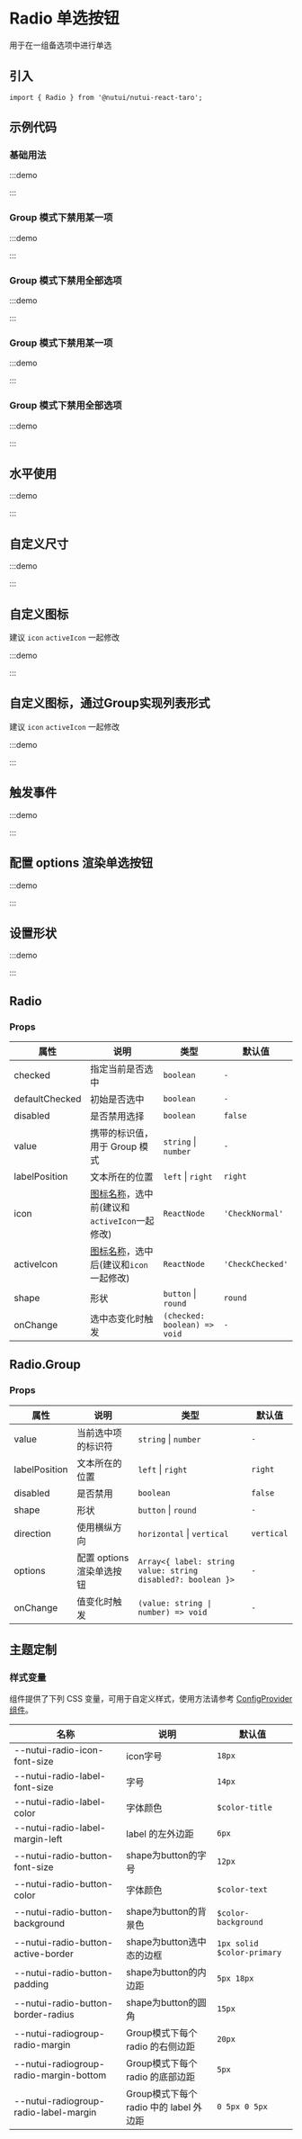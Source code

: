 # Radio 单选按钮


用于在一组备选项中进行单选

## 引入

```tsx
import { Radio } from '@nutui/nutui-react-taro';

```

## 示例代码

### 基础用法

:::demo

<CodeBlock src='taro/demo1.tsx'></CodeBlock>

:::

### Group 模式下禁用某一项

:::demo

<CodeBlock src='taro/demo2.tsx'></CodeBlock>

:::

### Group 模式下禁用全部选项

:::demo

<CodeBlock src='taro/demo3.tsx'></CodeBlock>

:::

### Group 模式下禁用某一项

:::demo

<CodeBlock src='taro/demo4.tsx'></CodeBlock>

:::

### Group 模式下禁用全部选项

:::demo

<CodeBlock src='taro/demo5.tsx'></CodeBlock>

:::

## 水平使用

:::demo

<CodeBlock src='taro/demo6.tsx'></CodeBlock>

:::

## 自定义尺寸

:::demo

<CodeBlock src='taro/demo7.tsx'></CodeBlock>

:::

## 自定义图标

建议 `icon` `activeIcon` 一起修改

:::demo

<CodeBlock src='taro/demo8.tsx'></CodeBlock>

:::

## 自定义图标，通过Group实现列表形式

建议 `icon` `activeIcon` 一起修改

:::demo

<CodeBlock src='taro/demo9.tsx'></CodeBlock>

:::

## 触发事件

:::demo

<CodeBlock src='taro/demo10.tsx'></CodeBlock>

:::

## 配置 options 渲染单选按钮

:::demo

<CodeBlock src='taro/demo11.tsx'></CodeBlock>

:::

## 设置形状

:::demo

<CodeBlock src='taro/demo12.tsx'></CodeBlock>

:::

## Radio

### Props

| 属性 | 说明 | 类型 | 默认值 |
| --- | --- | --- | --- |
| checked | 指定当前是否选中 | `boolean` | `-` |
| defaultChecked | 初始是否选中 | `boolean` | `-` |
| disabled | 是否禁用选择 | `boolean` | `false` |
| value | 携带的标识值，用于 Group 模式 | `string`  \|  `number` | `-` |
| labelPosition | 文本所在的位置 | `left` \| `right` | `right` |
| icon | <a href="#/icon">图标名称</a>，选中前(建议和`activeIcon`一起修改) | `ReactNode` | `'CheckNormal'` |
| activeIcon | <a href="#/icon">图标名称</a>，选中后(建议和`icon`一起修改) | `ReactNode` | `'CheckChecked'` |
| shape | 形状 | `button` \| `round` |`round` |
| onChange | 选中态变化时触发 | `(checked: boolean) => void` | `-` |

## Radio.Group

### Props

| 属性 | 说明 | 类型 | 默认值 |
| --- | --- | --- | --- |
| value | 当前选中项的标识符 | `string`  \|  `number` | `-` |
| labelPosition | 文本所在的位置 | `left` \| `right` | `right` |
| disabled | 是否禁用 | `boolean` | `false` |
| shape | 形状 | `button` \| `round` |`-` |
| direction | 使用横纵方向 | `horizontal` \| `vertical` | `vertical` |
| options | 配置 options 渲染单选按钮 | `Array<{ label: string value: string disabled?: boolean }>`  | `-` |
| onChange | 值变化时触发 | `(value: string \| number) => void` | `-` |

## 主题定制

### 样式变量

组件提供了下列 CSS 变量，可用于自定义样式，使用方法请参考 [ConfigProvider 组件](#/zh-CN/component/configprovider)。

| 名称 | 说明 | 默认值 |
| --- | --- | --- |
| \--nutui-radio-icon-font-size | icon字号 | `18px` |
| \--nutui-radio-label-font-size | 字号 | `14px` |
| \--nutui-radio-label-color | 字体颜色 | `$color-title` |
| \--nutui-radio-label-margin-left | label 的左外边距 | `6px` |
| \--nutui-radio-button-font-size | shape为button的字号 | `12px` |
| \--nutui-radio-button-color | 字体颜色 | `$color-text` |
| \--nutui-radio-button-background | shape为button的背景色 | `$color-background` |
| \--nutui-radio-button-active-border | shape为button选中态的边框 | `1px solid $color-primary` |
| \--nutui-radio-button-padding | shape为button的内边距 | `5px 18px` |
| \--nutui-radio-button-border-radius | shape为button的圆角 | `15px` |
| \--nutui-radiogroup-radio-margin | Group模式下每个 radio 的右侧边距 | `20px` |
| \--nutui-radiogroup-radio-margin-bottom | Group模式下每个 radio 的底部边距 | `5px` |
| \--nutui-radiogroup-radio-label-margin | Group模式下每个 radio 中的 label 外边距 | `0 5px 0 5px` |
